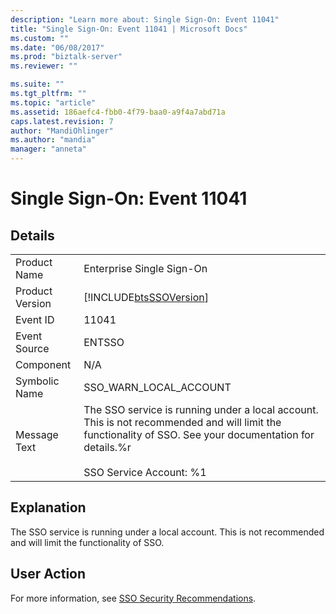 ```yaml
---
description: "Learn more about: Single Sign-On: Event 11041"
title: "Single Sign-On: Event 11041 | Microsoft Docs"
ms.custom: ""
ms.date: "06/08/2017"
ms.prod: "biztalk-server"
ms.reviewer: ""

ms.suite: ""
ms.tgt_pltfrm: ""
ms.topic: "article"
ms.assetid: 186aefc4-fbb0-4f79-baa0-a9f4a7abd71a
caps.latest.revision: 7
author: "MandiOhlinger"
ms.author: "mandia"
manager: "anneta"
---
```

# Single Sign-On: Event 11041
## Details  
  
|                 |                                                                                                                                                                                              |
|-----------------|----------------------------------------------------------------------------------------------------------------------------------------------------------------------------------------------|
|  Product Name   |                                                                                  Enterprise Single Sign-On                                                                                   |
| Product Version |                                                                  [!INCLUDE[btsSSOVersion](../includes/btsssoversion-md.md)]                                                                  |
|    Event ID     |                                                                                            11041                                                                                             |
|  Event Source   |                                                                                            ENTSSO                                                                                            |
|    Component    |                                                                                             N/A                                                                                              |
|  Symbolic Name  |                                                                                    SSO_WARN_LOCAL_ACCOUNT                                                                                    |
|  Message Text   | The SSO service is running under a local account. This is not recommended and will limit the functionality of SSO. See your documentation for details.%r<br /><br /> SSO Service Account: %1 |
  
## Explanation  
 The SSO service is running under a local account. This is not recommended and will limit the functionality of SSO.  
  
## User Action  
 For more information, see [SSO Security Recommendations](../core/sso-security-recommendations.md).
